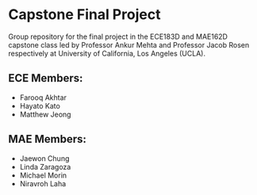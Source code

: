 # Capstone Final Project
Group repository for the final project in the ECE183D and MAE162D capstone class led by Professor Ankur Mehta and Professor Jacob Rosen respectively at University of California, Los Angeles (UCLA). 

ECE Members:
---
- Farooq Akhtar
- Hayato Kato
- Matthew Jeong

MAE Members:
---
- Jaewon Chung
- Linda Zaragoza
- Michael Morin
- Niravroh Laha
